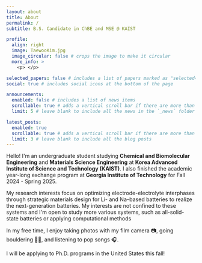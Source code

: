 ```yaml
---
layout: about
title: About
permalink: /
subtitle: B.S. Candidate in ChBE and MSE @ KAIST

profile:
  align: right
  image: TaewooKim.jpg
  image_circular: false # crops the image to make it circular
  more_info: >
    <p> </p>

selected_papers: false # includes a list of papers marked as "selected={true}"
social: true # includes social icons at the bottom of the page

announcements:
  enabled: false # includes a list of news items
  scrollable: true # adds a vertical scroll bar if there are more than 3 news items
  limit: 5 # leave blank to include all the news in the `_news` folder

latest_posts:
  enabled: true
  scrollable: true # adds a vertical scroll bar if there are more than 3 new posts items
  limit: 3 # leave blank to include all the blog posts
---
```


Hello! I'm an undergraduate student studying **Chemical and Biomolecular Engineering** and **Materials Science Engineering** at **Korea Advanced Institute of Science and Technology (KAIST)**. I also finished the academic year-long exchange program at **Georgia Institute of Technology** for Fall 2024 - Spring 2025.

My research interests focus on optimizing electrode-electrolyte interphases through strategic materials design for Li- and Na–based batteries to realize the next-generation batteries. My interests are not confined to these systems and I'm open to study more various systems, such as all-solid-state batteries or applying computational methods

In my free time, I enjoy taking photos with my film camera 📷, going bouldering 🧗‍♂️, and listening to pop songs 🎧.

I will be applying to Ph.D. programs in the United States this fall!
